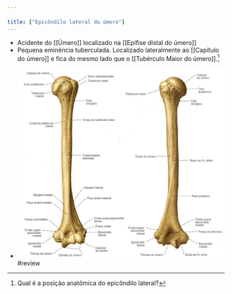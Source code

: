 ```yaml
---

title: ["Epicôndilo lateral do úmero"]
---
```

+ Acidente do [[Úmero]] localizado na [[Epífise distal do úmero]]
+ Pequena eminência tuberculada. Localizado lateralmente ao [[Capítulo do úmero]] e fica do mesmo lado que o [[Tubérculo Maior do úmero]].[^468832]

[^468832]: Qual é a posição anatômica do epicôndilo lateral?

+ ![Pasted image 20210412113807.png](Pasted%20image%2020210412113807.png)
#review 
